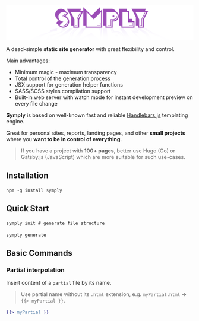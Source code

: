 ![Logo](./assets/logo.png)


A dead-simple **static site generator** with great flexibility and control.

Main advantages:
- Minimum magic - maximum transparency
- Total control of the generation process
- JSX support for generation helper functions
- SASS/SCSS styles compilation support
- Built-in web server with watch mode for instant development preview on every file change

**Symply** is based on well-known fast and reliable [Handlebars.js](https://github.com/wycats/handlebars.js) templating engine.

Great for personal sites, reports, landing pages, and other **small projects** where you **want to be in control of everything**.

> If you have a project with **100+ pages**, better use Hugo (Go) or Gatsby.js (JavaScript) which are more suitable for such use-cases.

## Installation

`npm -g install symply`

## Quick Start

```shell
symply init # generate file structure

symply generate
```

## Basic Commands

### Partial interpolation

Insert content of a `partial` file by its name.

> Use partial name without its `.html` extension, e.g. `myPartial.html` -> `{{> myPartial }}`.

```handlebars
{{> myPartial }} 
```
